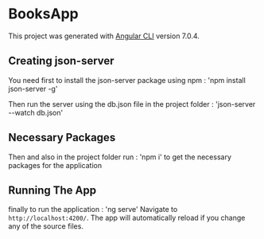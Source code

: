 # BooksApp

This project was generated with [Angular CLI](https://github.com/angular/angular-cli) version 7.0.4.

## Creating json-server
You need first to install the json-server package using npm :
'npm install json-server -g'

Then run the server using the db.json file in the project folder : 'json-server --watch db.json'

## Necessary Packages
Then and also in the project folder run : 'npm i' to get the necessary packages for the application

## Running The App
finally to run the application : 'ng serve' Navigate to `http://localhost:4200/`. The app will automatically reload if you change any of the source files.


